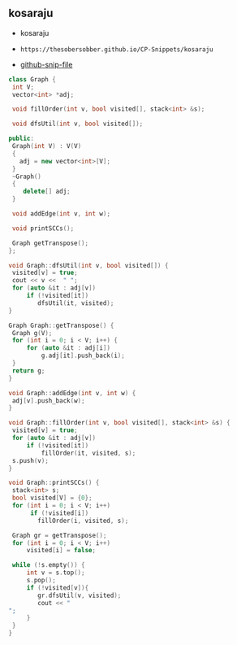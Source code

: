 
## kosaraju

- kosaraju
- ```
  https://thesobersobber.github.io/CP-Snippets/kosaraju
  ```
- [github-snip-file](https://github.com/theSoberSobber/CP-Snippets/blob/main/snippets.json#L660)

```cpp
class Graph {
 int V;
 vector<int> *adj;

 void fillOrder(int v, bool visited[], stack<int> &s);

 void dfsUtil(int v, bool visited[]);

public:
 Graph(int V) : V(V)
 {
   adj = new vector<int>[V];
 }
 ~Graph()
 {
    delete[] adj;
 }

 void addEdge(int v, int w);

 void printSCCs();

 Graph getTranspose();
};

void Graph::dfsUtil(int v, bool visited[]) {
 visited[v] = true;
 cout << v <<  " ";
 for (auto &it : adj[v])
     if (!visited[it])
        dfsUtil(it, visited);
}

Graph Graph::getTranspose() {
 Graph g(V);
 for (int i = 0; i < V; i++) {
     for (auto &it : adj[i])
         g.adj[it].push_back(i);
 }
 return g;
}

void Graph::addEdge(int v, int w) {
 adj[v].push_back(w);
}

void Graph::fillOrder(int v, bool visited[], stack<int> &s) {
 visited[v] = true;
 for (auto &it : adj[v])
     if (!visited[it])
         fillOrder(it, visited, s);
 s.push(v);
}

void Graph::printSCCs() {
 stack<int> s;
 bool visited[V] = {0};
 for (int i = 0; i < V; i++)
      if (!visited[i])
        fillOrder(i, visited, s);

 Graph gr = getTranspose();
 for (int i = 0; i < V; i++)
     visited[i] = false;

 while (!s.empty()) {
     int v = s.top();
     s.pop();
     if (!visited[v]){
        gr.dfsUtil(v, visited);
        cout << "
";
     }
 }
}
```
